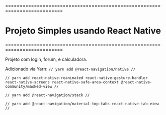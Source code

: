 ==========================================================================
# Projeto Simples usando React Native
==========================================================================

Projeto com login, forum, e calculadora.

Adicionado via Yarn:
`// yarn add @react-navigation/native //`

`// yarn add react-native-reanimated react-native-gesture-handler react-native-screens react-native-safe-area-context @react-native-community/masked-view //`

`// yarn add @react-navigation/stack //`

`// yarn add @react-navigation/material-top-tabs react-native-tab-view //`

